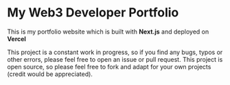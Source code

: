 # My Web3 Developer Portfolio

This is my portfolio website which is built with **Next.js** and deployed on **Vercel**

This project is a constant work in progress, so if you find any bugs, typos or other errors, please feel free to open an issue or pull request. This project is open source, so please feel free to fork and adapt for your own projects (credit would be appreciated).
